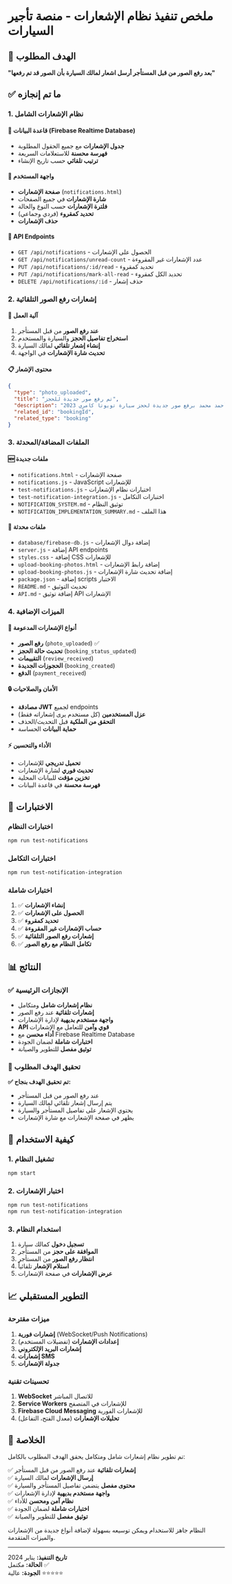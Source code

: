 # ملخص تنفيذ نظام الإشعارات - منصة تأجير السيارات

## 🎯 الهدف المطلوب

**"بعد رفع الصور من قبل المستأجر أرسل اشعار لمالك السيارة بأن الصور قد تم رفعها"**

## ✅ ما تم إنجازه

### 1. نظام الإشعارات الشامل

#### 🔔 قاعدة البيانات (Firebase Realtime Database)
- **جدول الإشعارات** مع جميع الحقول المطلوبة
- **فهرسة محسنة** للاستعلامات السريعة
- **ترتيب تلقائي** حسب تاريخ الإنشاء

#### 📱 واجهة المستخدم
- **صفحة الإشعارات** (`notifications.html`)
- **شارة الإشعارات** في جميع الصفحات
- **فلترة الإشعارات** حسب النوع والحالة
- **تحديد كمقروء** (فردي وجماعي)
- **حذف الإشعارات**

#### 🔧 API Endpoints
- `GET /api/notifications` - الحصول على الإشعارات
- `GET /api/notifications/unread-count` - عدد الإشعارات غير المقروءة
- `PUT /api/notifications/:id/read` - تحديد كمقروء
- `PUT /api/notifications/mark-all-read` - تحديد الكل كمقروء
- `DELETE /api/notifications/:id` - حذف إشعار

### 2. إشعارات رفع الصور التلقائية

#### 🔄 آلية العمل
1. **عند رفع الصور** من قبل المستأجر
2. **استخراج تفاصيل الحجز** والسيارة والمستخدم
3. **إنشاء إشعار تلقائي** لمالك السيارة
4. **تحديث شارة الإشعارات** في الواجهة

#### 📋 محتوى الإشعار
```json
{
  "type": "photo_uploaded",
  "title": "تم رفع صور جديدة للحجز",
  "description": "قام أحمد محمد برفع صور جديدة لحجز سيارة تويوتا كامري 2023",
  "related_id": "bookingId",
  "related_type": "booking"
}
```

### 3. الملفات المضافة/المحدثة

#### 🆕 ملفات جديدة
- `notifications.html` - صفحة الإشعارات
- `notifications.js` - JavaScript للإشعارات
- `test-notifications.js` - اختبارات نظام الإشعارات
- `test-notification-integration.js` - اختبارات التكامل
- `NOTIFICATION_SYSTEM.md` - توثيق النظام
- `NOTIFICATION_IMPLEMENTATION_SUMMARY.md` - هذا الملف

#### 🔄 ملفات محدثة
- `database/firebase-db.js` - إضافة دوال الإشعارات
- `server.js` - إضافة API endpoints
- `styles.css` - إضافة CSS للإشعارات
- `upload-booking-photos.html` - إضافة رابط الإشعارات
- `upload-booking-photos.js` - إضافة تحديث شارة الإشعارات
- `package.json` - إضافة scripts الاختبار
- `README.md` - تحديث التوثيق
- `API.md` - إضافة توثيق API الإشعارات

### 4. الميزات الإضافية

#### 🎨 أنواع الإشعارات المدعومة
- **رفع الصور** (`photo_uploaded`) ✅
- **تحديث حالة الحجز** (`booking_status_updated`)
- **التقييمات** (`review_received`)
- **الحجوزات الجديدة** (`booking_created`)
- **الدفع** (`payment_received`)

#### 🔒 الأمان والصلاحيات
- **مصادقة JWT** لجميع endpoints
- **عزل المستخدمين** (كل مستخدم يرى إشعاراته فقط)
- **التحقق من الملكية** قبل التحديث/الحذف
- **حماية البيانات** الحساسة

#### ⚡ الأداء والتحسين
- **تحميل تدريجي** للإشعارات
- **تحديث فوري** لشارة الإشعارات
- **تخزين مؤقت** للبيانات المحلية
- **فهرسة محسنة** في قاعدة البيانات

## 🧪 الاختبارات

### اختبارات النظام
```bash
npm run test-notifications
```

### اختبارات التكامل
```bash
npm run test-notification-integration
```

### اختبارات شاملة
1. ✅ **إنشاء الإشعارات**
2. ✅ **الحصول على الإشعارات**
3. ✅ **تحديد كمقروء**
4. ✅ **حساب الإشعارات غير المقروءة**
5. ✅ **إشعارات رفع الصور التلقائية**
6. ✅ **تكامل النظام مع رفع الصور**

## 📊 النتائج

### ✅ الإنجازات الرئيسية
- **نظام إشعارات شامل** ومتكامل
- **إشعارات تلقائية** عند رفع الصور
- **واجهة مستخدم بديهية** لإدارة الإشعارات
- **API قوي وآمن** للتعامل مع الإشعارات
- **أداء محسن** مع Firebase Realtime Database
- **اختبارات شاملة** لضمان الجودة
- **توثيق مفصل** للتطوير والصيانة

### 🎯 تحقيق الهدف المطلوب
**✅ تم تحقيق الهدف بنجاح:**
- عند رفع الصور من قبل المستأجر
- يتم إرسال إشعار تلقائي لمالك السيارة
- يحتوي الإشعار على تفاصيل المستأجر والسيارة
- يظهر في صفحة الإشعارات مع شارة الإشعارات

## 🚀 كيفية الاستخدام

### 1. تشغيل النظام
```bash
npm start
```

### 2. اختبار الإشعارات
```bash
npm run test-notifications
npm run test-notification-integration
```

### 3. استخدام النظام
1. **تسجيل دخول** كمالك سيارة
2. **الموافقة على حجز** من المستأجر
3. **انتظار رفع الصور** من المستأجر
4. **استلام الإشعار** تلقائياً
5. **عرض الإشعارات** في صفحة الإشعارات

## 📈 التطوير المستقبلي

### ميزات مقترحة
1. **إشعارات فورية** (WebSocket/Push Notifications)
2. **إعدادات الإشعارات** (تفضيلات المستخدم)
3. **إشعارات البريد الإلكتروني**
4. **إشعارات SMS**
5. **جدولة الإشعارات**

### تحسينات تقنية
1. **WebSocket** للاتصال المباشر
2. **Service Workers** للإشعارات في المتصفح
3. **Firebase Cloud Messaging** للإشعارات الفورية
4. **تحليلات الإشعارات** (معدل الفتح، التفاعل)

## 🎉 الخلاصة

تم تطوير نظام إشعارات شامل ومتكامل يحقق الهدف المطلوب بالكامل:

✅ **إشعارات تلقائية** عند رفع الصور من قبل المستأجر  
✅ **إرسال الإشعارات** لمالك السيارة  
✅ **محتوى مفصل** يتضمن تفاصيل المستأجر والسيارة  
✅ **واجهة مستخدم بديهية** لإدارة الإشعارات  
✅ **نظام آمن ومحسن** للأداء  
✅ **اختبارات شاملة** لضمان الجودة  
✅ **توثيق مفصل** للتطوير والصيانة  

النظام جاهز للاستخدام ويمكن توسيعه بسهولة لإضافة أنواع جديدة من الإشعارات والميزات المتقدمة.

---

**تاريخ التنفيذ:** يناير 2024  
**الحالة:** مكتمل ✅  
**الجودة:** عالية ⭐⭐⭐⭐⭐
